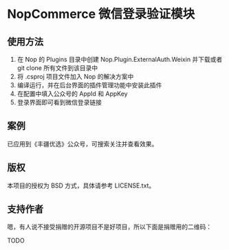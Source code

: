 # NopCommerce 微信登录验证模块 #

## 使用方法

1. 在 Nop 的 Plugins 目录中创建 Nop.Plugin.ExternalAuth.Weixin 并下载或者 git clone 所有文件到该目录中
2. 将 .csproj 项目文件加入 Nop 的解决方案中
3. 编译运行，并在后台界面的插件管理功能中安装此插件
4. 在配置中填入公众号的 AppId 和 AppKey
5. 登录界面即可看到微信登录链接

## 案例

已应用到《丰疆优选》公众号，可搜索关注并查看效果。

## 版权

本项目的授权为 BSD 方式，具体请参考 LICENSE.txt。

## 支持作者

嗯，有人说不接受捐赠的开源项目不是好项目，所以下面是捐赠用的二维码：

TODO
